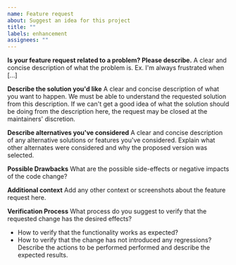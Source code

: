 ```yaml
---
name: Feature request
about: Suggest an idea for this project
title: ""
labels: enhancement
assignees: ""
---
```


**Is your feature request related to a problem? Please describe.**
A clear and concise description of what the problem is. Ex. I'm always frustrated when [...]

**Describe the solution you'd like**
A clear and concise description of what you want to happen.
We must be able to understand the requested solution from this description. If we can't get a good idea of what the solution should be doing from the description here, the request may be closed at the maintainers' discretion.

**Describe alternatives you've considered**
A clear and concise description of any alternative solutions or features you've considered.
Explain what other alternates were considered and why the proposed version was selected.

**Possible Drawbacks**
What are the possible side-effects or negative impacts of the code change?

**Additional context**
Add any other context or screenshots about the feature request here.

**Verification Process**
What process do you suggest to verify that the requested change has the desired effects?

- How to verify that the functionality works as expected?
- How to verify that the change has not introduced any regressions?
  Describe the actions to be performed performed and describe the expected results.
